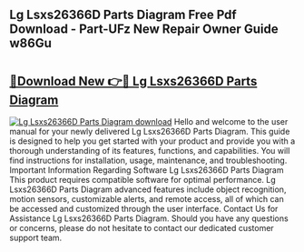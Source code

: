 ## Lg Lsxs26366D Parts Diagram Free Pdf Download - Part-UFz New Repair Owner Guide w86Gu

# <h2><a href="http://dfmo3jj.blite.top/?on=Lg+Lsxs26366D+Parts+Diagram">🔗Download New 👉🔴 Lg Lsxs26366D Parts Diagram</a></h2>

[![Lg Lsxs26366D Parts Diagram download](https://i.imgur.com/lujVjoI.png)](http://dfmo3jj.blite.top/?on=Lg+Lsxs26366D+Parts+Diagram)
Hello and welcome to the user manual for your newly delivered Lg Lsxs26366D Parts Diagram. This guide is designed to help you get started with your product and provide you with a thorough understanding of its features, functions, and capabilities. You will find instructions for installation, usage, maintenance, and troubleshooting. Important Information Regarding Software Lg Lsxs26366D Parts Diagram This product requires compatible software for optimal performance. Lg Lsxs26366D Parts Diagram advanced features include object recognition, motion sensors, customizable alerts, and remote access, all of which can be accessed and customized through the user interface. Contact Us for Assistance Lg Lsxs26366D Parts Diagram. Should you have any questions or concerns, please do not hesitate to contact our dedicated customer support team.
